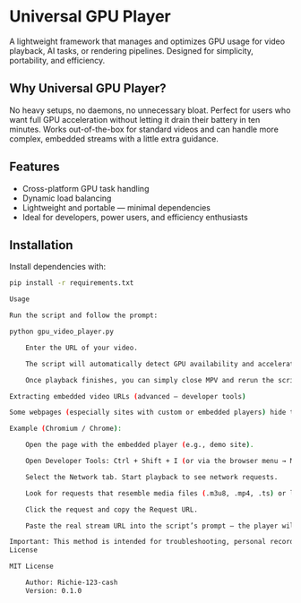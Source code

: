 # Universal GPU Player

A lightweight framework that manages and optimizes GPU usage for video playback, AI tasks, or rendering pipelines. Designed for simplicity, portability, and efficiency.

## Why Universal GPU Player?

No heavy setups, no daemons, no unnecessary bloat. Perfect for users who want full GPU acceleration without letting it drain their battery in ten minutes. Works out-of-the-box for standard videos and can handle more complex, embedded streams with a little extra guidance.

## Features

- Cross-platform GPU task handling  
- Dynamic load balancing  
- Lightweight and portable — minimal dependencies  
- Ideal for developers, power users, and efficiency enthusiasts  

## Installation

Install dependencies with:

```bash
pip install -r requirements.txt

Usage

Run the script and follow the prompt:

python gpu_video_player.py

    Enter the URL of your video.

    The script will automatically detect GPU availability and accelerate playback using mpv and yt-dlp.

    Once playback finishes, you can simply close MPV and rerun the script for another video.

Extracting embedded video URLs (advanced — developer tools)

Some webpages (especially sites with custom or embedded players) hide the actual video stream behind scripts or dynamic requests. Do not copy the URL from the browser address bar — that’s usually just the wrapper page. Instead:

Example (Chromium / Chrome):

    Open the page with the embedded player (e.g., demo site).

    Open Developer Tools: Ctrl + Shift + I (or via the browser menu → More tools → Developer tools).

    Select the Network tab. Start playback to see network requests.

    Look for requests that resemble media files (.m3u8, .mp4, .ts) or large videoplayback requests.

    Click the request and copy the Request URL.

    Paste the real stream URL into the script’s prompt — the player will handle playback.

Important: This method is intended for troubleshooting, personal recordings, or content you have permission to access. Do not use it to bypass paywalls, DRM-protected content, or copyrighted material. Example URLs are purely for demonstration; you are responsible for proper use.
License

MIT License

    Author: Richie-123-cash
    Version: 0.1.0
